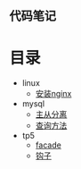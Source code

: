 ## 代码笔记
# 目录
* linux
  * [安装nginx](linux/centos7安装nginx.md)
* mysql
  * [主从分离](mysql/从0开始主从分离配置.md)
  * [查询方法](mysql/操作记录.md)
* tp5
  * [facade](tp5/facade（门面）.md)
  * [钩子](tp5/钩子（HOOK）.md)
